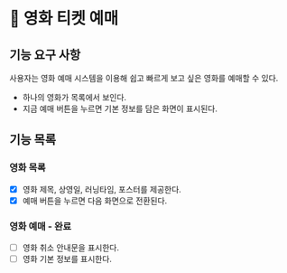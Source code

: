 # 🚀 영화 티켓 예매
## 기능 요구 사항
사용자는 영화 예매 시스템을 이용해 쉽고 빠르게 보고 싶은 영화를 예매할 수 있다.
- 하나의 영화가 목록에서 보인다.
- 지금 예매 버튼을 누르면 기본 정보를 담은 화면이 표시된다.

## 기능 목록
### 영화 목록
- [x] 영화 제목, 상영일, 러닝타임, 포스터를 제공한다.
- [x] 예매 버튼을 누르면 다음 화면으로 전환된다.
### 영화 예매 - 완료
- [ ] 영화 취소 안내문을 표시한다.
- [ ] 영화 기본 정보를 표시한다.
